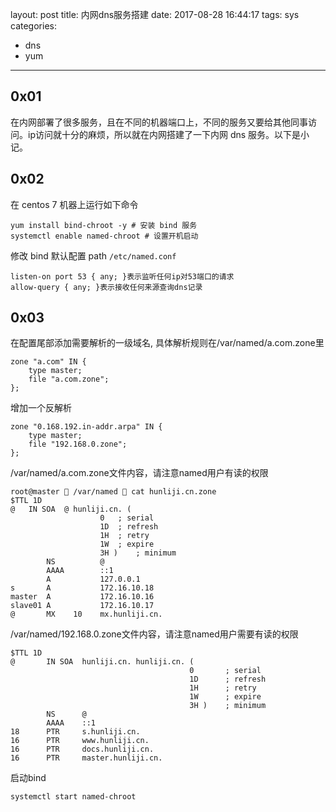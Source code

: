 layout: post
title: 内网dns服务搭建
date: 2017-08-28 16:44:17
tags: sys
categories:
  - dns
  - yum
---

## 0x01

在内网部署了很多服务，且在不同的机器端口上，不同的服务又要给其他同事访问。ip访问就十分的麻烦，所以就在内网搭建了一下内网 dns 服务。以下是小记。

<!--more-->

## 0x02

在 centos 7 机器上运行如下命令

```
yum install bind-chroot -y # 安装 bind 服务
systemctl enable named-chroot # 设置开机启动
```

修改 bind 默认配置
path `/etc/named.conf`

```
listen-on port 53 { any; }表示监听任何ip对53端口的请求
allow-query { any; }表示接收任何来源查询dns记录
```

## 0x03

在配置尾部添加需要解析的一级域名, 具体解析规则在/var/named/a.com.zone里

```
zone "a.com" IN {
    type master;
    file "a.com.zone";
};
```

增加一个反解析

```
zone "0.168.192.in-addr.arpa" IN {
    type master;
    file "192.168.0.zone";
};
```

/var/named/a.com.zone文件内容，请注意named用户有读的权限

```
root@master  /var/named  cat hunliji.cn.zone
$TTL 1D
@	IN SOA	@ hunliji.cn. (
					0	; serial
					1D	; refresh
					1H	; retry
					1W	; expire
					3H )	; minimum
		NS			@
		AAAA	    ::1
		A           127.0.0.1
s		A	    	172.16.10.18
master	A	    	172.16.10.16
slave01 A 	    	172.16.10.17
@       MX    10    mx.hunliji.cn.

```

/var/named/192.168.0.zone文件内容，请注意named用户需要有读的权限

```
$TTL 1D
@       IN SOA  hunliji.cn. hunliji.cn. (
                                        0       ; serial
                                        1D      ; refresh
                                        1H      ; retry
                                        1W      ; expire
                                        3H )    ; minimum
        NS      @
        AAAA    ::1
18		PTR     s.hunliji.cn.
16      PTR		www.hunliji.cn.
16      PTR     docs.hunliji.cn.
16      PTR     master.hunliji.cn.
```

启动bind

```
systemctl start named-chroot
```